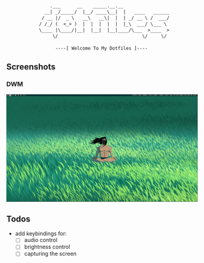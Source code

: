 <!-- from https://github.com/mohabaks/dotfiles -->
```
			    .___      __    _____.__.__                 
			  __| _/_____/  |__/ ____\__|  |   ____   ______
			 / __ |/  _ \   __\   __\|  |  | _/ __ \ /  ___/
			/ /_/ (  <_> )  |  |  |  |  |  |_\  ___/ \___ \ 
			\____ |\____/|__|  |__|  |__|____/\___  >____  >
			     \/                               \/     \/ 

			      ----[ Welcome To My Dotfiles ]----
```

## Screenshots

### DWM

![27-01-2024](screenshots/dwm/dwm-27-01-24.png)


## Todos

- add keybindings for:
    - [ ] audio control
    - [ ] brightness control
    - [ ] capturing the screen

